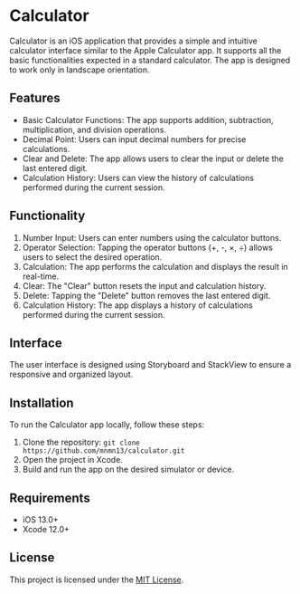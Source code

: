 # Calculator

Calculator is an iOS application that provides a simple and intuitive calculator interface similar to the Apple Calculator app. It supports all the basic functionalities expected in a standard calculator. The app is designed to work only in landscape orientation.

## Features

- Basic Calculator Functions: The app supports addition, subtraction, multiplication, and division operations.
- Decimal Point: Users can input decimal numbers for precise calculations.
- Clear and Delete: The app allows users to clear the input or delete the last entered digit.
- Calculation History: Users can view the history of calculations performed during the current session.

## Functionality

1. Number Input: Users can enter numbers using the calculator buttons.
2. Operator Selection: Tapping the operator buttons (+, -, ×, ÷) allows users to select the desired operation.
3. Calculation: The app performs the calculation and displays the result in real-time.
4. Clear: The "Clear" button resets the input and calculation history.
5. Delete: Tapping the "Delete" button removes the last entered digit.
6. Calculation History: The app displays a history of calculations performed during the current session.

## Interface

The user interface is designed using Storyboard and StackView to ensure a responsive and organized layout.

## Installation

To run the Calculator app locally, follow these steps:

1. Clone the repository: `git clone https://github.com/mnmn13/calculator.git`
2. Open the project in Xcode.
3. Build and run the app on the desired simulator or device.

## Requirements

- iOS 13.0+
- Xcode 12.0+

## License

This project is licensed under the [MIT License](LICENSE).
